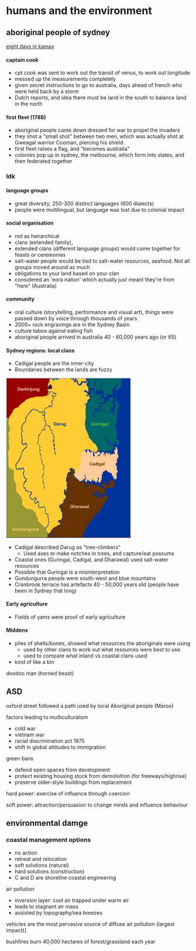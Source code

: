 # humans and the environment

## aboriginal people of sydney

[eight days in kamay](https://www.sl.nsw.gov.au/stories/eight-days-in-kamay/introduction/2)



#### captain cook

* cpt cook was sent to work out the transit of venus, to work out longitude
* messed up the measurements completely
* given secret instructions to go to australia, days ahead of french who were held back by a storm
* Dutch reports, and idea there must be land in the south to balance land in the north



#### first fleet (1788)

* aboriginal people came down dressed for war to propel the invaders
* they shot a "small shot" between two men, which was actually shot at Gweagal warrior Cooman, piercing his shield.
* first fleet raises a flag, and "becomes australia"
* colonies pop up in sydney, the melbourne, which form into states, and then federated together



### Idk
#### language groups

* great diversity, 250-300 distinct languages (600 dialects)
* people were multilingual, but language was lost due to colonial impact



#### social organisation

* not as heirarchical
* clans (extended family), 
* extended clans (different language groups) would come together for feasts or ceremonies
* salt-water people would be tied to salt-water resources, seafood. Not all groups moved around as much
* obligations to your land based on your clan
* considered an 'eora nation' which actually just meant they're from "here" (Australia)



#### community

* oral culture (storytelling, performance and visual art), things were passed down by voice through thousands of years
* 2000+ rock engravings are in the Sydney Basin
* culture taboo against eating fish
* aboriginal people arrived in australia 40 - 60,000 years ago (or 65)



#### Sydney regions: local clans

* Cadigal people are the inner-city
* Boundaries between the lands are fuzzy

<img src="../images/lectures/localclans.png" alt="map of local clans" style="zoom: 50%;" />

* Cadigal described Darug as "tree-climbers"
  * Used axes to make notches in trees, and capture/eat possums
* Coastal ones (Guringai, Cadigal, and Dharawal) used salt-water resources
* Possible that Guringai is a misinterpretation
* Gundungurra people were south-west and blue mountains
* Cranbrook terrace has artefacts 40 - 50,000 years old (people have been in Sydney that long)



#### Early agriculture

* Fields of yams were proof of early agriculture



#### Middens

* piles of shells/bones, showed what resources the aboriginals were using
  * used by other clans to work out what resources were best to use
  * used to compare what inland vs coastal clans used
* kind of like a bin



doodoo man (horned beast)



## ASD

oxford street followed a path used by local Aboriginal people (Maroo)



factors leading to multiculturalism

* cold war
* vietnam war
* racial discrimination act 1975
* shift in global attitudes to immigration



green bans

* defend open spaces from development
* protect existing housing stock from demoloition (for freeways/highrise)
* preserve older-style buildings from replacement



hard power: exercise of influence through coercion

soft power: attraction/persuasion to change minds and influence behaviour



## environmental damge

### coastal management options

* no action
* retreat and relocation
* soft solutions (natural)
* hard solutions (construction)
* C and D are shoreline coastal engineering



air pollution

* inversion layer: cool air trapped under warm air
* leads to stagnant air mass
* assisted by topography/sea breezes

vehicles are the most pervasive source of diffuse air pollution (largest impact)]

bushfires burn 40,000 hectares of forest/grassland each year

